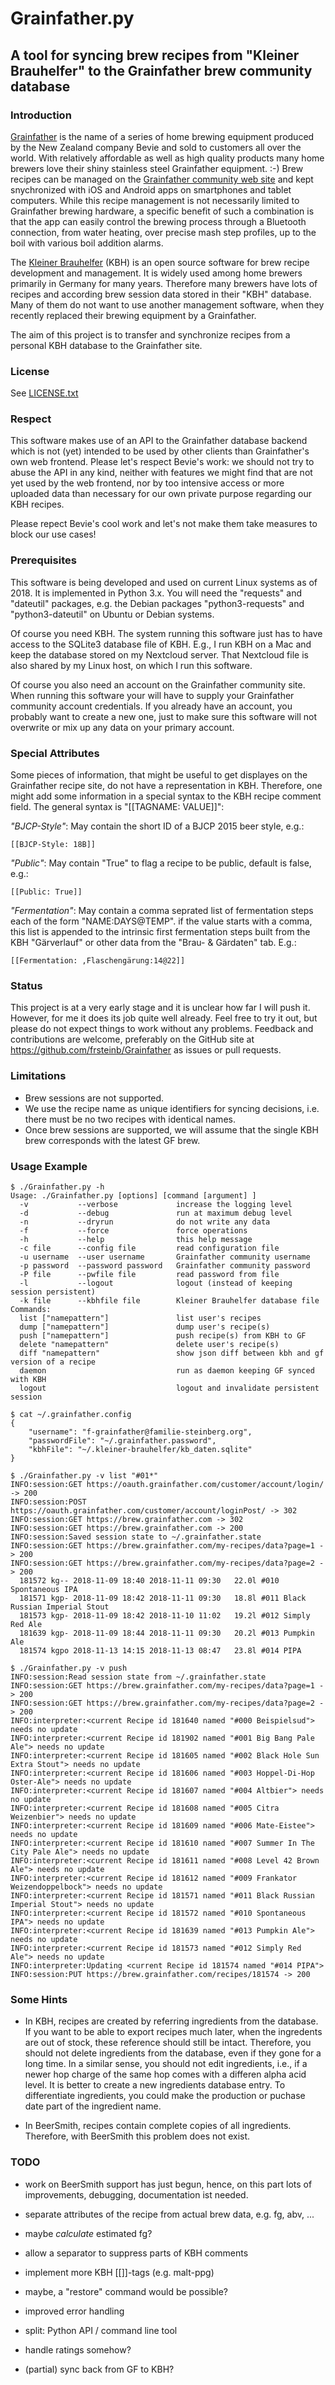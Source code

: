 # Grainfather.py

## A tool for syncing brew recipes from "Kleiner Brauhelfer" to the Grainfather brew community database

### Introduction

[Grainfather][1] is the name of a series of home brewing equipment
produced by the New Zealand company Bevie and sold to customers all
over the world. With relatively affordable as well as high quality
products many home brewers love their shiny stainless steel
Grainfather equipment. :-) Brew recipes can be managed on the
[Grainfather community web site][2] and kept snychronized with iOS and
Android apps on smartphones and tablet computers. While this recipe
management is not necessarily limited to Grainfather brewing hardware,
a specific benefit of such a combination is that the app can easily
control the brewing process through a Bluetooth connection, from water
heating, over precise mash step profiles, up to the boil with various
boil addition alarms.

The [Kleiner Brauhelfer][3] (KBH) is an open source software for brew
recipe development and management. It is widely used among home
brewers primarily in Germany for many years. Therefore many brewers
have lots of recipes and according brew session data stored in their
"KBH" database. Many of them do not want to use another management
software, when they recently replaced their brewing equipment by a
Grainfather.

The aim of this project is to transfer and synchronize recipes from a
personal KBH database to the Grainfather site.

### License

See [LICENSE.txt][4]

### Respect

This software makes use of an API to the Grainfather database backend
which is not (yet) intended to be used by other clients than
Grainfather's own web frontend. Please let's respect Bevie's work: we
should not try to abuse the API in any kind, neither with features we
might find that are not yet used by the web frontend, nor by too
intensive access or more uploaded data than necessary for our own
private purpose regarding our KBH recipes.

Please repect Bevie's cool work and let's not make them take measures
to block our use cases!

### Prerequisites

This software is being developed and used on current Linux systems as
of 2018. It is implemented in Python 3.x. You will need the "requests"
and "dateutil" packages, e.g. the Debian packages "python3-requests"
and "python3-dateutil" on Ubuntu or Debian systems.

Of course you need KBH. The system running this software just has to
have access to the SQLite3 database file of KBH. E.g., I run KBH on a
Mac and keep the database stored on my Nextcloud server. That
Nextcloud file is also shared by my Linux host, on which I run this
software.

Of course you also need an account on the Grainfather community site.
When running this software your will have to supply your Grainfather
community account credentials. If you already have an account, you
probably want to create a new one, just to make sure this software
will not overwrite or mix up any data on your primary account.

### Special Attributes

Some pieces of information, that might be useful to get displayes on
the Grainfather recipe site, do not have a representation in KBH.
Therefore, one might add some information in a special syntax to the
KBH recipe comment field. The general syntax is "[[TAGNAME: VALUE]]":

*"BJCP-Style"*: May contain the short ID of a BJCP 2015 beer style, e.g.:

```
[[BJCP-Style: 18B]]
```

*"Public"*: May contain "True" to flag a recipe to be public, default is false, e.g.:

```
[[Public: True]]
```

*"Fermentation"*: May contain a comma seprated list of fermentation
steps each of the form "NAME:DAYS@TEMP". if the value starts with a
comma, this list is appended to the intrinsic first fermentation steps
built from the KBH "Gärverlauf" or other data from the "Brau- &
Gärdaten" tab. E.g.:

```
[[Fermentation: ,Flaschengärung:14@22]]
```

### Status

This project is at a very early stage and it is unclear how far I will
push it. However, for me it does its job quite well already. Feel free
to try it out, but please do not expect things to work without any
problems. Feedback and contributions are welcome, preferably on the
GitHub site at https://github.com/frsteinb/Grainfather as issues or
pull requests.

### Limitations

- Brew sessions are not supported.
- We use the recipe name as unique identifiers for syncing decisions,
  i.e. there must be no two recipes with identical names.
- Once brew sessions are supported, we will assume that the single KBH brew
  corresponds with the latest GF brew.

### Usage Example

```
$ ./Grainfather.py -h
Usage: ./Grainfather.py [options] [command [argument] ]
  -v           --verbose             increase the logging level
  -d           --debug               run at maximum debug level
  -n           --dryrun              do not write any data
  -f           --force               force operations
  -h           --help                this help message
  -c file      --config file         read configuration file
  -u username  --user username       Grainfather community username
  -p password  --password password   Grainfather community password
  -P file      --pwfile file         read password from file
  -l           --logout              logout (instead of keeping session persistent)
  -k file      --kbhfile file        Kleiner Brauhelfer database file
Commands:
  list ["namepattern"]               list user's recipes
  dump ["namepattern"]               dump user's recipe(s) 
  push ["namepattern"]               push recipe(s) from KBH to GF
  delete "namepattern"               delete user's recipe(s)
  diff "namepattern"                 show json diff between kbh and gf version of a recipe
  daemon                             run as daemon keeping GF synced with KBH
  logout                             logout and invalidate persistent session

$ cat ~/.grainfather.config 
{
    "username": "f-grainfather@familie-steinberg.org",
    "passwordFile": "~/.grainfather.password",
    "kbhFile": "~/.kleiner-brauhelfer/kb_daten.sqlite"
}

$ ./Grainfather.py -v list "#01*"
INFO:session:GET https://oauth.grainfather.com/customer/account/login/ -> 200
INFO:session:POST https://oauth.grainfather.com/customer/account/loginPost/ -> 302
INFO:session:GET https://brew.grainfather.com -> 302
INFO:session:GET https://brew.grainfather.com -> 200
INFO:session:Saved session state to ~/.grainfather.state
INFO:session:GET https://brew.grainfather.com/my-recipes/data?page=1 -> 200
INFO:session:GET https://brew.grainfather.com/my-recipes/data?page=2 -> 200
  181572 kg-- 2018-11-09 18:40 2018-11-11 09:30   22.0l #010 Spontaneous IPA
  181571 kgp- 2018-11-09 18:42 2018-11-11 09:30   18.8l #011 Black Russian Imperial Stout
  181573 kgp- 2018-11-09 18:42 2018-11-10 11:02   19.2l #012 Simply Red Ale
  181639 kgp- 2018-11-09 18:44 2018-11-11 09:30   20.2l #013 Pumpkin Ale
  181574 kgpo 2018-11-13 14:15 2018-11-13 08:47   23.8l #014 PIPA

$ ./Grainfather.py -v push
INFO:session:Read session state from ~/.grainfather.state
INFO:session:GET https://brew.grainfather.com/my-recipes/data?page=1 -> 200
INFO:session:GET https://brew.grainfather.com/my-recipes/data?page=2 -> 200
INFO:interpreter:<current Recipe id 181640 named "#000 Beispielsud"> needs no update
INFO:interpreter:<current Recipe id 181902 named "#001 Big Bang Pale Ale"> needs no update
INFO:interpreter:<current Recipe id 181605 named "#002 Black Hole Sun Extra Stout"> needs no update
INFO:interpreter:<current Recipe id 181606 named "#003 Hoppel-Di-Hop Oster-Ale"> needs no update
INFO:interpreter:<current Recipe id 181607 named "#004 Altbier"> needs no update
INFO:interpreter:<current Recipe id 181608 named "#005 Citra Weizenbier"> needs no update
INFO:interpreter:<current Recipe id 181609 named "#006 Mate-Eistee"> needs no update
INFO:interpreter:<current Recipe id 181610 named "#007 Summer In The City Pale Ale"> needs no update
INFO:interpreter:<current Recipe id 181611 named "#008 Level 42 Brown Ale"> needs no update
INFO:interpreter:<current Recipe id 181612 named "#009 Frankator Weizendoppelbock"> needs no update
INFO:interpreter:<current Recipe id 181571 named "#011 Black Russian Imperial Stout"> needs no update
INFO:interpreter:<current Recipe id 181572 named "#010 Spontaneous IPA"> needs no update
INFO:interpreter:<current Recipe id 181639 named "#013 Pumpkin Ale"> needs no update
INFO:interpreter:<current Recipe id 181573 named "#012 Simply Red Ale"> needs no update
INFO:interpreter:Updating <current Recipe id 181574 named "#014 PIPA">
INFO:session:PUT https://brew.grainfather.com/recipes/181574 -> 200
```

### Some Hints

- In KBH, recipes are created by referring ingredients from the database.
  If you want to be able to export recipes much later, when the ingredents
  are out of stock, these reference should still be intact. Therefore, you
  should not delete ingredients from the database, even if they gone for
  a long time. In a similar sense, you should not edit ingredients, i.e.,
  if a newer hop charge of the same hop comes with a differen alpha acid
  level. It is better to create a new ingredients database entry. To
  differentiate ingredients, you could make the production or puchase
  date part of the ingredient name.

- In BeerSmith, recipes contain complete copies of all ingredients.
  Therefore, with BeerSmith this problem does not exist.

### TODO

- work on BeerSmith support has just begun, hence, on this part lots
  of improvements, debugging, documentation ist needed.

- separate attributes of the recipe from actual brew data, e.g. fg, abv, ...
- maybe *calculate* estimated fg?

- allow a separator to suppress parts of KBH comments
- implement more KBH [[]]-tags (e.g. malt-ppg)
- maybe, a "restore" command would be possible?
- improved error handling
- split: Python API / command line tool
- handle ratings somehow?
- (partial) sync back from GF to KBH?


[1]: https://grainfather.com
[2]: https://brew.grainfather.com
[3]: https://github.com/Gremmel/kleiner-brauhelfer
[4]: LICENSE.txt
[5]: http://docs.python-requests.org/en/master/user/install/


